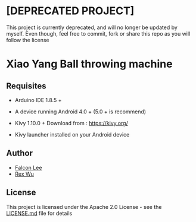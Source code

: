 # \[DEPRECATED PROJECT\]
This project is currently deprecated, and will no longer be updated by myself.
Even though, feel free to commit, fork or share this repo as you will follow the license

# Xiao Yang Ball throwing machine

## Requisites

* Arduino IDE 1.8.5 +

*  A device running Android 4.0 + (5.0 + is recommend)
*  Kivy 1.10.0 + Download from : https://kivy.org/
*  Kivy launcher installed on your Android device 

## Author

* [Falcon Lee](https://github.com/FalconLee1011)
* [Rex Wu](https://github.com/MadRex2000)

## License

This project is licensed under the Apache 2.0 License - see the [LICENSE.md](LICENSE.md) file for details
